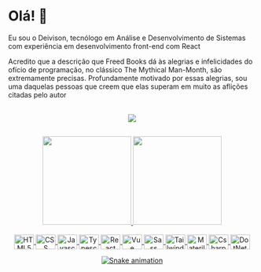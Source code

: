 # Olá! 👋

Eu sou o Deivison, tecnólogo em Análise e Desenvolvimento de Sistemas com experiência em desenvolvimento front-end com React

Acredito que a descrição que Freed Books dá às alegrias e infelicidades do ofício de programação, no clássico The Mythical Man-Month, são extremamente precisas. Profundamente motivado por essas alegrias, sou uma daquelas pessoas que creem que elas superam em muito as aflições citadas pelo autor
  
<br>

<div align="center">
  <a href="mailto:dlmacedo9@gmail.com">
    <img src="https://img.shields.io/badge/-Gmail-%23333?style=for-the-badge&logo=gmail" target="_blank">
  </a>
</div>
  
##

<div align="center">
  <a href="https://github.com/deleit">
  <img height="180em" src="https://github-readme-stats.vercel.app/api?username=deleit&show_icons=true&theme=midnight-purple&include_all_commits=true&count_private=true"/>
  <img height="180em" src="https://github-readme-stats.vercel.app/api/top-langs/?username=deleit&layout=compact&langs_count=7&theme=midnight-purple"/>
</div>
  
<div align="center">
  <br>
  <img align="center" alt="HTML5" height="30" width="40" src="https://cdn.jsdelivr.net/gh/devicons/devicon/icons/html5/html5-original.svg" />
  <img align="center" alt="CSS" height="30" width="40" src="https://cdn.jsdelivr.net/gh/devicons/devicon/icons/css3/css3-original.svg" />
  <img align="center" alt="Javascript" height="30" width="40" src="https://cdn.jsdelivr.net/gh/devicons/devicon/icons/javascript/javascript-original.svg">
  <img align="center" alt="Typescript" height="30" width="40" src="https://cdn.jsdelivr.net/gh/devicons/devicon/icons/typescript/typescript-original.svg">
  <img align="center" alt="React" height="30" width="40" src="https://cdn.jsdelivr.net/gh/devicons/devicon/icons/react/react-original.svg">
  <img align="center" alt="Vue" height="30" width="40" src="https://cdn.jsdelivr.net/gh/devicons/devicon/icons/vuejs/vuejs-original.svg" />
  <img align="center" alt="Sass" height="30" width="40" src="https://cdn.jsdelivr.net/gh/devicons/devicon/icons/sass/sass-original.svg" />
  <img align="center" alt="Tailwind" height="30" width="40" src="https://cdn.jsdelivr.net/gh/devicons/devicon/icons/tailwindcss/tailwindcss-plain.svg" />
  <img align="center" alt="MaterilaUI" height="30" width="40" src="https://cdn.jsdelivr.net/gh/devicons/devicon/icons/materialui/materialui-original.svg" />
  <img align="center" alt="Csharp" height="30" width="40" src="https://cdn.jsdelivr.net/gh/devicons/devicon/icons/csharp/csharp-original.svg" />
  <img align="center" alt="DotNetCore" height="30" width="40" src="https://cdn.jsdelivr.net/gh/devicons/devicon/icons/dotnetcore/dotnetcore-original.svg" />

  ![Snake animation](https://github.com/deleit/deleit/blob/output/github-contribution-grid-snake.svg)
</div>

